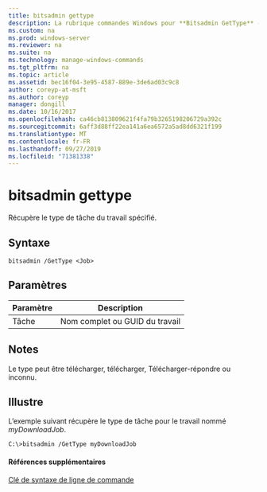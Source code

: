 ```yaml
---
title: bitsadmin gettype
description: La rubrique commandes Windows pour **Bitsadmin GetType** -récupère le type de tâche du travail spécifié.
ms.custom: na
ms.prod: windows-server
ms.reviewer: na
ms.suite: na
ms.technology: manage-windows-commands
ms.tgt_pltfrm: na
ms.topic: article
ms.assetid: bec16f04-3e95-4587-889e-3de6ad03c9c8
author: coreyp-at-msft
ms.author: coreyp
manager: dongill
ms.date: 10/16/2017
ms.openlocfilehash: ca46cb813809621f4fa79b3265198206729a392c
ms.sourcegitcommit: 6aff3d88ff22ea141a6ea6572a5ad8dd6321f199
ms.translationtype: MT
ms.contentlocale: fr-FR
ms.lasthandoff: 09/27/2019
ms.locfileid: "71381338"
---
```

# <a name="bitsadmin-gettype"></a>bitsadmin gettype



Récupère le type de tâche du travail spécifié.

## <a name="syntax"></a>Syntaxe

```
bitsadmin /GetType <Job>
```

## <a name="parameters"></a>Paramètres

|Paramètre|Description|
|---------|-----------|
|Tâche|Nom complet ou GUID du travail|

## <a name="remarks"></a>Notes

Le type peut être télécharger, télécharger, Télécharger-répondre ou inconnu.

## <a name="BKMK_examples"></a>Illustre

L’exemple suivant récupère le type de tâche pour le travail nommé *myDownloadJob*.
```
C:\>bitsadmin /GetType myDownloadJob
```

#### <a name="additional-references"></a>Références supplémentaires

[Clé de syntaxe de ligne de commande](command-line-syntax-key.md)